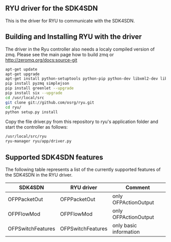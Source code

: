 RYU driver for the SDK4SDN
--------------------------

This is the driver for RYU to communicate with the SDK4SDN.

Building and Installing RYU with the driver
-------------------------------------------

The driver in the Ryu controller also needs a localy compiled version of zmq. Please see the main page how to build zmq or http://zeromq.org/docs:source-git

```bash
apt-get update
apt-get upgrade
apt-get install python-setuptools python-pip python-dev libxml2-dev libxslt1-dev zlib1g-dev
pip install pyzmq simplejson
pip install greenlet --upgrade
pip install six --upgrade
cd /usr/local/src
git clone git://github.com/osrg/ryu.git
cd ryu/
python setup.py install
```

Copy the file driver.py from this repository to ryu's application folder and start the controller as follows:

```bash
/usr/local/src/ryu
ryu-manager ryu/app/driver.py
```

Supported SDK4SDN features
--------------------------

The following table represents a list of the currently supported features of the SDK4SDN in the RYU driver.

| SDK4SDN        | RYU driver           | Comment  |
| -------------  |-------------         | ----- |
| OFPPacketOut   | OFPPacketOut | only OFPActionOutput |
| OFPFlowMod     | OFPFlowMod |  only OFPActionOutput  |
| OFPSwitchFeatures | OFPSwitchFeatures |  only basic information  |